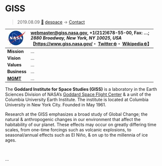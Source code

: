 # GISS
> 2019.08.09 [🚀](../../index/index.md) [despace](../index.md) → [Contact](../contact.md)

|[![](../f/contact/n/nasa_logo1_thumb.webp)](../f/contact/n/nasa_logo1.webp)|<webmaster@giss.nasa.gov>, +1(212)678-55-00, Fax: …;<br> *2880 Broadway, New York, NY 10025, USA*<br> 【<https://www.giss.nasa.gov/>・ [Twitter ⎆](https://twitter.com/nasagiss)・ [Wikipedia ⎆](https://en.wikipedia.org/wiki/Goddard_Institute_for_Space_Studies)】|
|:--|:--|
|**Mission**|…|
|**Vision**|…|
|**Values**|…|
|**Business**|…|
|**[MGMT](../mgmt.md)**|…|

The **Goddard Institute for Space Studies (GISS)** is a laboratory in the Earth Sciences Division of NASA’s [Goddard Space Flight Center](gsfc.md) & a unit of the Columbia University Earth Institute. The institute is located at Columbia University in New York City. Founded in May 1961.

Research at the GISS emphasizes a broad study of Global Change; the natural & anthropogenic changes in our environment that affect the habitability of our planet. These effects may occur on greatly differing time scales, from one-time forcings such as volcanic explosions, to seasonal/annual effects such as El Niño, & on up to the millennia of ice ages.


<p style="page-break-after:always"> </p>

…


